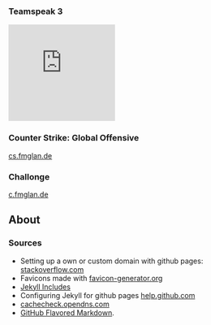 ### Teamspeak 3
<iframe allowtransparency="true" src="https://server.nitrado.net/teamspeak/view/5047172?fgcolor=FFFFFF" style="height:190px;width:210px;" scrolling="auto" frameborder="0">Your Browser will not show Iframes </iframe>



### Counter Strike: Global Offensive
[cs.fmglan.de](steam://connect/cs.fmglan.de)

### Challonge
[c.fmglan.de](c.fmglan.de)

## About
### Sources
- Setting up a own or custom domain with github pages: [stackoverflow.com](https://stackoverflow.com/questions/9082499/custom-domain-for-github-project-pages)
- Favicons made with [favicon-generator.org](https://www.favicon-generator.org/)
- [Jekyll Includes](https://jekyllrb.com/docs/includes/)
- Configuring Jekyll for github pages [help.github.com](https://help.github.com/en/github/working-with-github-pages/about-github-pages-and-jekyll#configuring-jekyll-in-your-github-pages-site)
- [cachecheck.opendns.com](https://cachecheck.opendns.com/)
- [GitHub Flavored Markdown](https://guides.github.com/features/mastering-markdown/).
